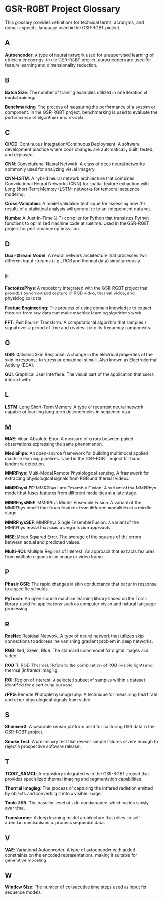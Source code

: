 # GSR-RGBT Project Glossary

This glossary provides definitions for technical terms, acronyms, and domain-specific language used in the GSR-RGBT project.

## A

**Autoencoder**: A type of neural network used for unsupervised learning of efficient encodings. In the GSR-RGBT project, autoencoders are used for feature learning and dimensionality reduction.

## B

**Batch Size**: The number of training examples utilized in one iteration of model training.

**Benchmarking**: The process of measuring the performance of a system or component. In the GSR-RGBT project, benchmarking is used to evaluate the performance of algorithms and models.

## C

**CI/CD**: Continuous Integration/Continuous Deployment. A software development practice where code changes are automatically built, tested, and deployed.

**CNN**: Convolutional Neural Network. A class of deep neural networks commonly used for analyzing visual imagery.

**CNN-LSTM**: A hybrid neural network architecture that combines Convolutional Neural Networks (CNN) for spatial feature extraction with Long Short-Term Memory (LSTM) networks for temporal sequence modeling.

**Cross-Validation**: A model validation technique for assessing how the results of a statistical analysis will generalize to an independent data set.

**Numba**: A Just-In-Time (JIT) compiler for Python that translates Python functions to optimized machine code at runtime. Used in the GSR-RGBT project for performance optimization.

## D

**Dual-Stream Model**: A neural network architecture that processes two different input streams (e.g., RGB and thermal data) simultaneously.

## F

**FactorizePhys**: A repository integrated with the GSR-RGBT project that provides synchronized capture of RGB video, thermal video, and physiological data.

**Feature Engineering**: The process of using domain knowledge to extract features from raw data that make machine learning algorithms work.

**FFT**: Fast Fourier Transform. A computational algorithm that samples a signal over a period of time and divides it into its frequency components.

## G

**GSR**: Galvanic Skin Response. A change in the electrical properties of the skin in response to stress or emotional stimuli. Also known as Electrodermal Activity (EDA).

**GUI**: Graphical User Interface. The visual part of the application that users interact with.

## L

**LSTM**: Long Short-Term Memory. A type of recurrent neural network capable of learning long-term dependencies in sequence data.

## M

**MAE**: Mean Absolute Error. A measure of errors between paired observations expressing the same phenomenon.

**MediaPipe**: An open-source framework for building multimodal applied machine learning pipelines. Used in the GSR-RGBT project for hand landmark detection.

**MMRPhys**: Multi-Modal Remote Physiological sensing. A framework for extracting physiological signals from RGB and thermal videos.

**MMRPhysLEF**: MMRPhys Late Ensemble Fusion. A variant of the MMRPhys model that fuses features from different modalities at a late stage.

**MMRPhysMEF**: MMRPhys Middle Ensemble Fusion. A variant of the MMRPhys model that fuses features from different modalities at a middle stage.

**MMRPhysSEF**: MMRPhys Single Ensemble Fusion. A variant of the MMRPhys model that uses a single fusion approach.

**MSE**: Mean Squared Error. The average of the squares of the errors between actual and predicted values.

**Multi-ROI**: Multiple Regions of Interest. An approach that extracts features from multiple regions in an image or video frame.

## P

**Phasic GSR**: The rapid changes in skin conductance that occur in response to a specific stimulus.

**PyTorch**: An open-source machine learning library based on the Torch library, used for applications such as computer vision and natural language processing.

## R

**ResNet**: Residual Network. A type of neural network that utilizes skip connections to address the vanishing gradient problem in deep networks.

**RGB**: Red, Green, Blue. The standard color model for digital images and video.

**RGB-T**: RGB-Thermal. Refers to the combination of RGB (visible light) and thermal (infrared) imaging.

**ROI**: Region of Interest. A selected subset of samples within a dataset identified for a particular purpose.

**rPPG**: Remote Photoplethysmography. A technique for measuring heart rate and other physiological signals from video.

## S

**Shimmer3**: A wearable sensor platform used for capturing GSR data in the GSR-RGBT project.

**Smoke Test**: A preliminary test that reveals simple failures severe enough to reject a prospective software release.

## T

**TC001_SAMCL**: A repository integrated with the GSR-RGBT project that provides specialized thermal imaging and segmentation capabilities.

**Thermal Imaging**: The process of capturing the infrared radiation emitted by objects and converting it into a visible image.

**Tonic GSR**: The baseline level of skin conductance, which varies slowly over time.

**Transformer**: A deep learning model architecture that relies on self-attention mechanisms to process sequential data.

## V

**VAE**: Variational Autoencoder. A type of autoencoder with added constraints on the encoded representations, making it suitable for generative modeling.

## W

**Window Size**: The number of consecutive time steps used as input for sequence models.
